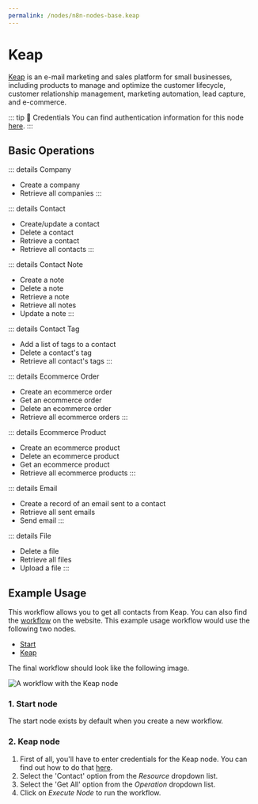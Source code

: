 ```yaml
---
permalink: /nodes/n8n-nodes-base.keap
---
```


# Keap

[Keap](https://keap.com/) is an e-mail marketing and sales platform for small businesses, including products to manage and optimize the customer lifecycle, customer relationship management, marketing automation, lead capture, and e-commerce.

::: tip 🔑 Credentials
You can find authentication information for this node [here](../../../credentials/Keap/README.md).
:::

## Basic Operations

::: details Company
- Create a company
- Retrieve all companies
:::

::: details Contact
- Create/update a contact
- Delete a contact
- Retrieve a contact
- Retrieve all contacts
:::

::: details Contact Note
- Create a note
- Delete a note
- Retrieve a note
- Retrieve all notes
- Update a note
:::

::: details Contact Tag
- Add a list of tags to a contact
- Delete a contact's tag
- Retrieve all contact's tags
:::

::: details Ecommerce Order
- Create an ecommerce order
- Get an ecommerce order
- Delete an ecommerce order
- Retrieve all ecommerce orders
:::

::: details Ecommerce Product
- Create an ecommerce product
- Delete an ecommerce product
- Get an ecommerce product
- Retrieve all ecommerce products
:::

::: details Email
- Create a record of an email sent to a contact
- Retrieve all sent emails
- Send email
:::

::: details File
- Delete a file
- Retrieve all files
- Upload a file
:::

## Example Usage

This workflow allows you to get all contacts from Keap. You can also find the [workflow](https://n8n.io/workflows/553) on the website. This example usage workflow would use the following two nodes.
- [Start](../../core-nodes/Start/README.md)
- [Keap]()

The final workflow should look like the following image.

![A workflow with the Keap node](./workflow.png)

### 1. Start node

The start node exists by default when you create a new workflow.

### 2. Keap node

1. First of all, you'll have to enter credentials for the Keap node. You can find out how to do that [here](../../../credentials/Keap/README.md).
2. Select the 'Contact' option from the *Resource* dropdown list.
3. Select the 'Get All' option from the *Operation* dropdown list.
4. Click on *Execute Node* to run the workflow.
